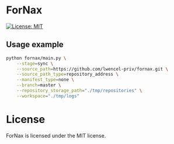 # ForNax
[![License: MIT](https://img.shields.io/badge/License-MIT-yellow.svg)](https://opensource.org/licenses/MIT)

## Usage example
```bash
python fornax/main.py \
    --stage=sync \
    --source_path=https://github.com/lwencel-priv/fornax.git \
    --source_path_type=repository_address \
    --manifest_type=none \
    --branch=master \
    --repository_storage_path="./tmp/repositories" \
    --workspace="./tmp/logs"
```

# License
ForNax is licensed under the MIT license.

